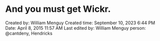# And you must get Wickr.

Created by: William Menguy
Created time: September 10, 2023 6:44 PM
Date: April 8, 2015 11:57 AM
Last edited by: William Menguy
person: @cantdeny, Hendricks